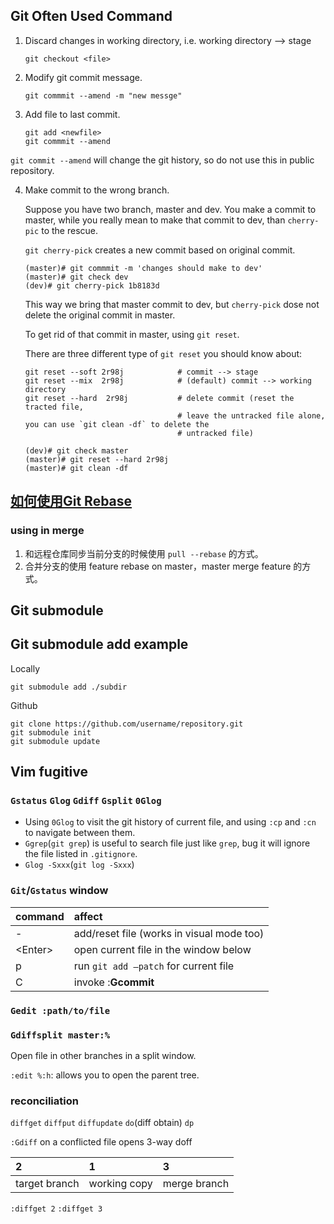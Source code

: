 Git Often Used Command
----------------------

1. Discard changes in working directory, i.e. working directory --> stage

    ```shell
    git checkout <file>
    ```

2. Modify git commit message.

    ```shell
    git commmit --amend -m "new messge"
    ```

3. Add file to last commit.

    ```shell
    git add <newfile>
    git commmit --amend
    ```

`git commit --amend` will change the git history, so do not use this in public repository.

4. Make commit to the wrong branch.

    Suppose you have two branch, master and dev. You make a commit to master,
    while you really mean to make that commit to dev, than `cherry-pic` to the
    rescue.

    `git cherry-pick` creates a new commit based on original commit.

    ```shell
    (master)# git commmit -m 'changes should make to dev'
    (master)# git check dev
    (dev)# git cherry-pick 1b8183d
    ```

    This way we bring that master commit to dev, but `cherry-pick` dose not
    delete the original commit in master.

    To get rid of that commit in master, using `git reset`.

    There are three different type of `git reset` you should know about:
    ```
    git reset --soft 2r98j            # commit --> stage
    git reset --mix  2r98j            # (default) commit --> working directory
    git reset --hard  2r98j           # delete commit (reset the tracted file,
                                      # leave the untracked file alone, you can use `git clean -df` to delete the
                                      # untracked file)
    ```

    ```shell
    (dev)# git check master
    (master)# git reset --hard 2r98j
    (master)# git clean -df
    ```

[如何使用Git Rebase](https://segmentfault.com/a/1190000019455172)
-------------------------

### using in merge
1. 和远程仓库同步当前分支的时候使用 `pull --rebase` 的方式。
2. 合并分支的使用 feature rebase on master，master merge feature 的方式。




Git **submodule**
-------------

## Git submodule add example

Locally
```shell
git submodule add ./subdir
```

Github
```shell
git clone https://github.com/username/repository.git
git submodule init
git submodule update
```



Vim fugitive
------------
### `Gstatus` `Glog` `Gdiff` `Gsplit` `0Glog`

* Using `0Glog` to visit the git history of current file, and using `:cp` and
    `:cn` to navigate between them.
* `Ggrep`(`git grep`) is useful to search file just like `grep`, bug it will ignore the file listed in `.gitignore`.
* `Glog -Sxxx`(`git log -Sxxx`)


### `Git`/`Gstatus` window

command | affect
:-------|:--
-       | add/reset file (works in visual mode too)
\<Enter> | open current file in the window below
p       | run `git add –patch` for current file
C       | invoke :**Gcommit**

### `Gedit :path/to/file`



### `Gdiffsplit master:%`

Open file in other branches in a split window.

`:edit %:h`: allows you to open the parent tree.


### reconciliation

`diffget` `diffput` `diffupdate` `do`(diff obtain) `dp`


`:Gdiff` on a conflicted file opens 3-way doff

2             | 1            | 3
:-------------|:-------------|:--
target branch | working copy | merge branch

`:diffget 2` `:diffget 3`
